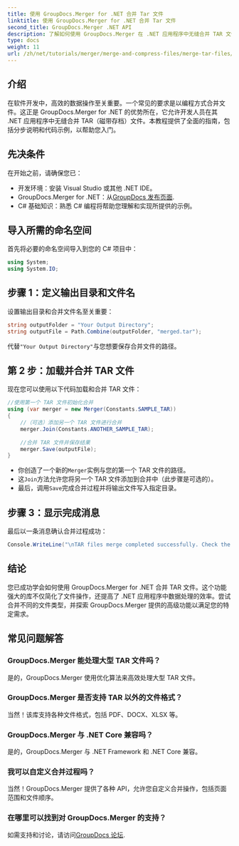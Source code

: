 ```yaml
---
title: 使用 GroupDocs.Merger for .NET 合并 Tar 文件
linktitle: 使用 GroupDocs.Merger for .NET 合并 Tar 文件
second_title: GroupDocs.Merger .NET API
description: 了解如何使用 GroupDocs.Merger 在 .NET 应用程序中无缝合并 TAR 文件。本教程提供了全面的分步方法，并附有代码示例。
type: docs
weight: 11
url: /zh/net/tutorials/merger/merge-and-compress-files/merge-tar-files/
---
```

## 介绍

在软件开发中，高效的数据操作至关重要。一个常见的要求是以编程方式合并文件。这正是 GroupDocs.Merger for .NET 的优势所在，它允许开发人员在其 .NET 应用程序中无缝合并 TAR（磁带存档）文件。本教程提供了全面的指南，包括分步说明和代码示例，以帮助您入门。

## 先决条件

在开始之前，请确保您已：

- 开发环境：安装 Visual Studio 或其他 .NET IDE。
-  GroupDocs.Merger for .NET：从[GroupDocs 发布页面](https://releases.groupdocs.com/merger/net/).
- C# 基础知识：熟悉 C# 编程将帮助您理解和实现所提供的示例。

## 导入所需的命名空间

首先将必要的命名空间导入到您的 C# 项目中：

```csharp
using System;
using System.IO;
```

## 步骤 1：定义输出目录和文件名

设置输出目录和合并文件名至关重要：

```csharp
string outputFolder = "Your Output Directory";
string outputFile = Path.Combine(outputFolder, "merged.tar");
```

代替`"Your Output Directory"`与您想要保存合并文件的路径。

## 第 2 步：加载并合并 TAR 文件

现在您可以使用以下代码加载和合并 TAR 文件：

```csharp
//使用第一个 TAR 文件初始化合并
using (var merger = new Merger(Constants.SAMPLE_TAR))
{
    //（可选）添加另一个 TAR 文件进行合并
    merger.Join(Constants.ANOTHER_SAMPLE_TAR);
    
    //合并 TAR 文件并保存结果
    merger.Save(outputFile);
}
```

- 你创造了一个新的`Merger`实例与您的第一个 TAR 文件的路径。
- 这`Join`方法允许您将另一个 TAR 文件添加到合并中（此步骤是可选的）。
- 最后，调用`Save`完成合并过程并将输出文件写入指定目录。

## 步骤 3：显示完成消息

最后以一条消息确认合并过程成功：

```csharp
Console.WriteLine("\nTAR files merge completed successfully. Check the output in {0}", outputFolder);
```

## 结论

您已成功学会如何使用 GroupDocs.Merger for .NET 合并 TAR 文件。这个功能强大的库不仅简化了文件操作，还提高了 .NET 应用程序中数据处理的效率。尝试合并不同的文件类型，并探索 GroupDocs.Merger 提供的高级功能以满足您的特定需求。

## 常见问题解答

### GroupDocs.Merger 能处理大型 TAR 文件吗？
是的，GroupDocs.Merger 使用优化算法来高效处理大型 TAR 文件。

### GroupDocs.Merger 是否支持 TAR 以外的文件格式？
当然！该库支持各种文件格式，包括 PDF、DOCX、XLSX 等。

### GroupDocs.Merger 与 .NET Core 兼容吗？
是的，GroupDocs.Merger 与 .NET Framework 和 .NET Core 兼容。

### 我可以自定义合并过程吗？
当然！GroupDocs.Merger 提供了各种 API，允许您自定义合并操作，包括页面范围和文件顺序。

### 在哪里可以找到对 GroupDocs.Merger 的支持？
如需支持和讨论，请访问[GroupDocs 论坛](https://forum.groupdocs.com/c/merger/32).